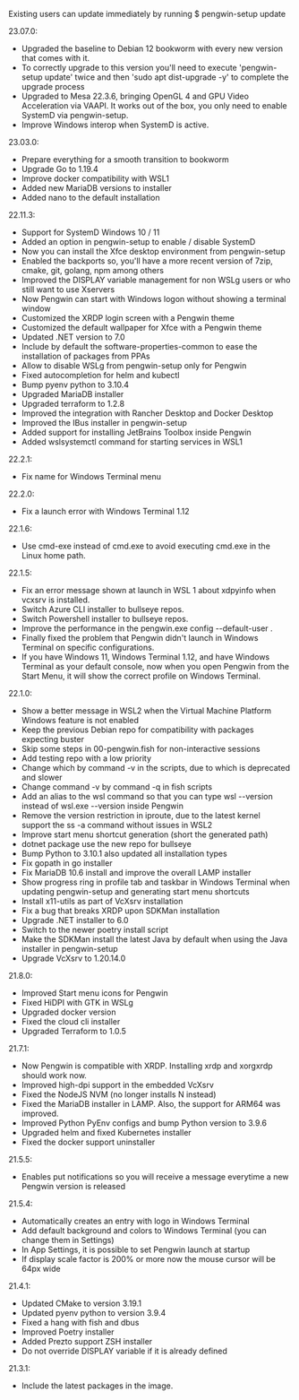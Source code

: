 Existing users can update immediately by running $ pengwin-setup update

23.07.0:
* Upgraded the baseline to Debian 12 bookworm with every new version that comes with it.
* To correctly upgrade to this version you'll need to execute 'pengwin-setup update' twice and then 'sudo apt dist-upgrade -y' to complete the upgrade process
* Upgraded to Mesa 22.3.6, bringing OpenGL 4 and GPU Video Acceleration via VAAPI. It works out of the box, you only need to enable SystemD via pengwin-setup.
* Improve Windows interop when SystemD is active.

23.03.0:
* Prepare everything for a smooth transition to bookworm
* Upgrade Go to 1.19.4
* Improve docker compatibility with WSL1
* Added new MariaDB versions to installer
* Added nano to the default installation

22.11.3:
* Support for SystemD Windows 10 / 11
* Added an option in pengwin-setup to enable / disable SystemD
* Now you can install the Xfce desktop environment from pengwin-setup
* Enabled the backports so, you'll have a more recent version of 7zip, cmake, git, golang, npm among others
* Improved the DISPLAY variable management for non WSLg users or who still want to use Xservers
* Now Pengwin can start with Windows logon without showing a terminal window
* Customized the XRDP login screen with a Pengwin theme
* Customized the default wallpaper for Xfce with a Pengwin theme
* Updated .NET version to 7.0
* Include by default the software-properties-common to ease the installation of packages from PPAs
* Allow to disable WSLg from pengwin-setup only for Pengwin
* Fixed autocompletion for helm and kubectl
* Bump pyenv python to 3.10.4
* Upgraded MariaDB installer
* Upgraded terraform to 1.2.8
* Improved the integration with Rancher Desktop and Docker Desktop
* Improved the IBus installer in pengwin-setup
* Added support for installing JetBrains Toolbox inside Pengwin
* Added wslsystemctl command for starting services in WSL1

22.2.1:
* Fix name for Windows Terminal menu

22.2.0:
* Fix a launch error with Windows Terminal 1.12

22.1.6:
* Use cmd-exe instead of cmd.exe to avoid executing cmd.exe in the Linux home path.

22.1.5:
* Fix an error message shown at launch in WSL 1 about xdpyinfo when vcxsrv is installed.
* Switch Azure CLI installer to bullseye repos.
* Switch Powershell installer to bullseye repos.
* Improve the performance in the pengwin.exe config --default-user <username>.
* Finally fixed the problem that Pengwin didn't launch in Windows Terminal on specific configurations.
* If you have Windows 11, Windows Terminal 1.12, and have Windows Terminal as your default console, now when you open Pengwin from the Start Menu, it will show the correct profile on Windows Terminal.

22.1.0:
* Show a better message in WSL2 when the Virtual Machine Platform Windows feature is not enabled
* Keep the previous Debian repo for compatibility with packages expecting buster
* Skip some steps in 00-pengwin.fish for non-interactive sessions
* Add testing repo with a low priority
* Change which by command -v in the scripts, due to which is deprecated and slower
* Change command -v by command -q in fish scripts
* Add an alias to the wsl command so that you can type wsl --version instead of wsl.exe --version inside Pengwin
* Remove the version restriction in iproute, due to the latest kernel support the ss -a command without issues in WSL2
* Improve start menu shortcut generation (short the generated path)
* dotnet package use the new repo for bullseye
* Bump Python to 3.10.1 also updated all installation types
* Fix gopath in go installer
* Fix MariaDB 10.6 install and improve the overall LAMP installer
* Show progress ring in profile tab and taskbar in Windows Terminal when updating pengwin-setup and generating start menu shortcuts
* Install x11-utils as part of VcXsrv installation
* Fix a bug that breaks XRDP upon SDKMan installation
* Upgrade .NET installer to 6.0
* Switch to the newer poetry install script
* Make the SDKMan install the latest Java by default when using the Java installer in pengwin-setup
* Upgrade VcXsrv to 1.20.14.0

21.8.0:
* Improved Start menu icons for Pengwin
* Fixed HiDPI with GTK in WSLg
* Upgraded docker version
* Fixed the cloud cli installer
* Upgraded Terraform to 1.0.5

21.7.1:
* Now Pengwin is compatible with XRDP. Installing xrdp and xorgxrdp should work now.
* Improved high-dpi support in the embedded VcXsrv
* Fixed the NodeJS NVM (no longer installs N instead)
* Fixed the MariaDB installer in LAMP. Also, the support for ARM64 was improved.
* Improved Python PyEnv configs and bump Python version to 3.9.6
* Upgraded helm and fixed Kubernetes installer
* Fixed the docker support uninstaller

21.5.5:
* Enables put notifications so you will receive a message everytime a new Pengwin version is released

21.5.4:
* Automatically creates an entry with logo in Windows Terminal
* Add default background and colors to Windows Terminal (you can change them in Settings)
* In App Settings, it is possible to set Pengwin launch at startup
* If display scale factor is 200% or more now the mouse cursor will be 64px wide

21.4.1:
* Updated CMake to version 3.19.1
* Updated pyenv python to version 3.9.4
* Fixed a hang with fish and dbus
* Improved Poetry installer
* Added Prezto support ZSH installer
* Do not override DISPLAY variable if it is already defined

21.3.1:
* Include the latest packages in the image.
